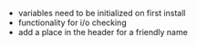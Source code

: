 - variables need to be initialized on first install
- functionality for i/o checking 
- add a place in the header for a friendly name